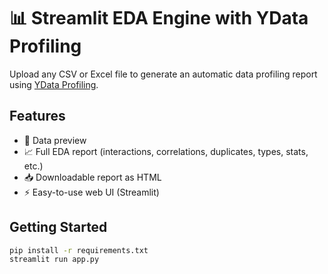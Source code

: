 # 📊 Streamlit EDA Engine with YData Profiling

Upload any CSV or Excel file to generate an automatic data profiling report using [YData Profiling](https://docs.ydata.ai/docs/profiling).

## Features

- 🧾 Data preview
- 📈 Full EDA report (interactions, correlations, duplicates, types, stats, etc.)
- 📥 Downloadable report as HTML
- ⚡ Easy-to-use web UI (Streamlit)

## Getting Started

```bash
pip install -r requirements.txt
streamlit run app.py

